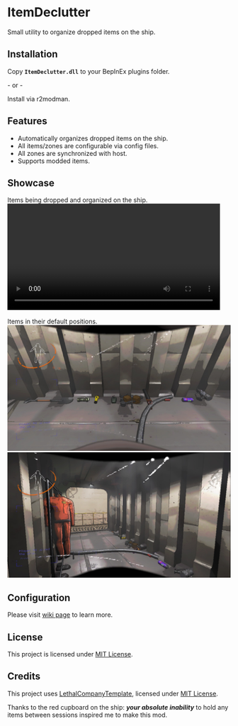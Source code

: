 # ItemDeclutter

Small utility to organize dropped items on the ship.

## Installation

Copy **`ItemDeclutter.dll`** to your BepInEx plugins folder.

\- or -

Install via r2modman.

## Features

- Automatically organizes dropped items on the ship.
- All items/zones are configurable via config files.
- All zones are synchronized with host.
- Supports modded items.

## Showcase

Items being dropped and organized on the ship.
<video width="480" controls>

  <source src="https://github.com/AndreyMrovol/LethalItemsDeclutter/raw/main/Showcase/quickuglydemo.mp4" type="video/mp4">
</video>

Items in their default positions.
![](https://raw.githubusercontent.com/AndreyMrovol/LethalItemsDeclutter/main/Showcase/defaults.jpg)
![](https://raw.githubusercontent.com/AndreyMrovol/LethalItemsDeclutter/main/Showcase/defaults-wide.jpg)

## Configuration

Please visit [wiki page](https://github.com/AndreyMrovol/LethalItemsDeclutter/wiki) to learn more.

## License

This project is licensed under [MIT License](https://github.com/AndreyMrovol/LethalItemsDeclutter/blob/main/LICENSE).

## Credits

This project uses [LethalCompanyTemplate](https://github.com/LethalCompany/LethalCompanyTemplate), licensed under [MIT License](https://github.com/LethalCompany/LethalCompanyTemplate/blob/main/LICENSE).

Thanks to the red cupboard on the ship: **_your absolute inability_** to hold any items between sessions inspired me to make this mod.
